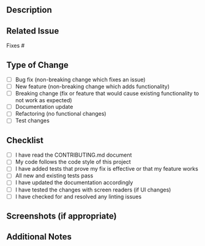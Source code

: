## Description
<!-- Provide a brief description of the changes in this pull request -->

## Related Issue
<!-- Link to the issue that this PR addresses, if applicable -->
Fixes #

## Type of Change
<!-- Mark the appropriate option with an "x" -->
- [ ] Bug fix (non-breaking change which fixes an issue)
- [ ] New feature (non-breaking change which adds functionality)
- [ ] Breaking change (fix or feature that would cause existing functionality to not work as expected)
- [ ] Documentation update
- [ ] Refactoring (no functional changes)
- [ ] Test changes

## Checklist
<!-- Mark the items you've completed with an "x" -->
- [ ] I have read the CONTRIBUTING.md document
- [ ] My code follows the code style of this project
- [ ] I have added tests that prove my fix is effective or that my feature works
- [ ] All new and existing tests pass
- [ ] I have updated the documentation accordingly
- [ ] I have tested the changes with screen readers (if UI changes)
- [ ] I have checked for and resolved any linting issues

## Screenshots (if appropriate)
<!-- Add screenshots to help explain your changes -->

## Additional Notes
<!-- Add any other context about the PR here -->
